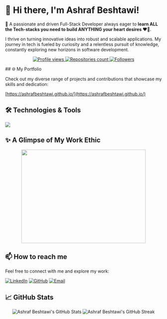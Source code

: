 # 👋 Hi there, I'm Ashraf Beshtawi!

🚀 A passionate and driven Full-Stack Developer always eager to **learn ALL the Tech-stacks you need to build ANYTHING your heart desires ❤️‍🔥**.

I thrive on turning innovative ideas into robust and scalable applications. My journey in tech is fueled by curiosity and a relentless pursuit of knowledge, constantly exploring new horizons in software development.

<p align="center">
  <a href="https://github.com/bpnace">
    <img
      src="https://komarev.com/ghpvc/?username=ashrafbeshtawi&label=Profile%20Views&color=ff4c6b&style=flat-square"
      alt="Profile views"
    />
  </a>
  <a href="https://github.com/ashrafbeshtawi?tab=repositories">
    <img
      src="https://badgen.net/badge/Repos/15/purple"
      alt="Repositories count"
    />
  </a>
  <a href="https://github.com/ashrafbeshtawi?tab=followers">
    <img
      src="https://badgen.net/badge/Followers/10/green"
      alt="Followers"
    />
  </a>
</p>
## 🌐 My Portfolio

Check out my diverse range of projects and contributions that showcase my skills and dedication:

[https://ashrafbeshtawi.github.io/](https://ashrafbeshtawi.github.io/)




## 🛠️ Technologies & Tools

<p align="left">
  <a href="https://skillicons.dev">
    <img src="https://skillicons.dev/icons?i=js,python,php,typescript,html,css,react,vue,symfony,flask,nodejs,git,github,docker,aws" />
  </a>
</p>





## ✨ A Glimpse of My Work Ethic

<p align="center">
  <img src="https://raw.githubusercontent.com/Anmol-Baranwal/Cool-GIFs-For-GitHub/main/Developer.gif" width="400" height="300"/>
</p>




## 📫 How to reach me

Feel free to connect with me and explore my work:

[![LinkedIn](https://img.shields.io/badge/LinkedIn-0077B5?style=for-the-badge&logo=linkedin&logoColor=white)](https://www.linkedin.com/in/ashrafbeshtawi/)
[![GitHub](https://img.shields.io/badge/GitHub-100000?style=for-the-badge&logo=github&logoColor=white)](https://github.com/ashrafbeshtawi)
[![Email](https://img.shields.io/badge/Email-D14836?style=for-the-badge&logo=gmail&logoColor=white)](mailto:beshtawi.ashraf@gmail.com)




## 📈 GitHub Stats

<p align="center">
  <img src="https://github-readme-stats.vercel.app/api?username=ashrafbeshtawi&show_icons=true&theme=radical" alt="Ashraf Beshtawi's GitHub Stats"/>
  <img src="https://github-readme-streak-stats.herokuapp.com/?user=ashrafbeshtawi&theme=radical" alt="Ashraf Beshtawi's GitHub Streak"/>
</p>



